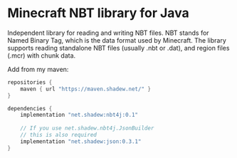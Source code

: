 # Minecraft NBT library for Java

Independent library for reading and writing NBT files. NBT stands for Named Binary Tag, which is the data format used by Minecraft. The library supports reading standalone NBT files (usually .nbt or .dat), and region files (.mcr) with chunk data.

Add from my maven:
```gradle
repositories {
    maven { url "https://maven.shadew.net/" }
}

dependencies {
    implementation "net.shadew:nbt4j:0.1"
    
    // If you use net.shadew.nbt4j.JsonBuilder
    // this is also required
    implementation "net.shadew:json:0.3.1"
}
```
